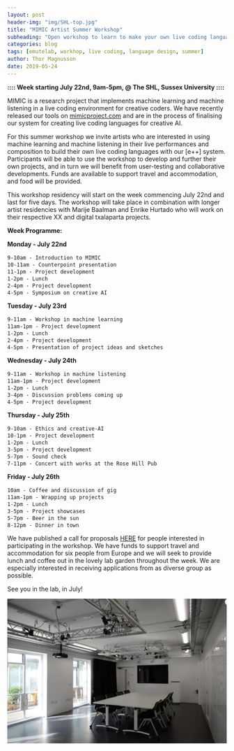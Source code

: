 ```yaml
---
layout: post
header-img: "img/SHL-top.jpg"
title: "MIMIC Artist Summer Workshop"
subheading: "Open workshop to learn to make your own live coding language with [e++]"
categories: blog
tags: [emutelab, workhop, live coding, language design, summer]
author: Thor Magnusson
date: 2019-05-24
---
```



**:::: Week starting July 22nd, 9am-5pm, @ The SHL, Sussex University ::::**

MIMIC is a research project that implements machine learning and machine listening in a live coding environment for creative coders. We have recently released our tools on <a href="http://www.mimicproject.com">mimicproject.com</a> and are in the process of finalising our system for creating live coding languages for creative AI.

For this summer workshop we invite artists who are interested in using machine learning and machine listening in their live performances and composition to build their own live coding languages with our [e++] system. Participants will be able to use the workshop to develop and further their own projects, and in turn we will benefit from user-testing and collaborative developments. Funds are available to support travel and accommodation, and food will be provided.

This workshop residency will start on the week commencing July 22nd and last for five days. The workshop will take place in combination with longer artist residencies with Marije Baalman and Enrike Hurtado who will work on their respective XX and digital txalaparta projects.

**Week Programme:**

**Monday - July 22nd**

	9-10am - Introduction to MIMIC
	10-11am - Counterpoint presentation
	11-1pm - Project development
	1-2pm - Lunch
	2-4pm - Project development
	4-5pm - Symposium on creative AI

**Tuesday - July 23rd**

	9-11am - Workshop in machine learning 
	11am-1pm - Project development
	1-2pm - Lunch
	2-4pm - Project development
	4-5pm - Presentation of project ideas and sketches

**Wednesday - July 24th**

	9-11am - Workshop in machine listening
	11am-1pm - Project development
	1-2pm - Lunch
	3-4pm - Discussion problems coming up
	4-5pm - Project development

**Thursday - July 25th**

	9-10am - Ethics and creative-AI
	10-1pm - Project development
	1-2pm - Lunch
	3-5pm - Project development
	5-7pm - Sound check
	7-11pm - Concert with works at the Rose Hill Pub

**Friday - July 26th**

	10am - Coffee and discussion of gig
	11am-1pm - Wrapping up projects
	1-2pm - Lunch
	3-5pm - Project showcases
	5-7pm - Beer in the sun
	8-12pm - Dinner in town


We have published a call for proposals <a href="https://forms.gle/gYBHKBRrsokn3SjQ6">HERE</a> for people interested in participating in the workshop. We have funds to support travel and accommodation for six people from Europe and we will seek to provide lunch and coffee out in the lovely lab garden throughout the week. We are especially interested in receiving applications from as diverse group as possible.

See you in the lab, in July!

![Digital Humanities lab](/img/SHL.png)
